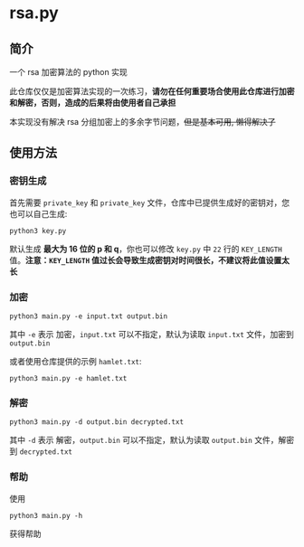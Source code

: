 # rsa.py

## 简介
一个 rsa 加密算法的 python 实现

此仓库仅仅是加密算法实现的一次练习，**请勿在任何重要场合使用此仓库进行加密和解密，否则，造成的后果将由使用者自己承担**

本实现没有解决 rsa 分组加密上的多余字节问题，~~但是基本可用, 懒得解决了~~

## 使用方法

### 密钥生成

首先需要 <code>private_key</code> 和 <code>private_key</code> 文件，仓库中已提供生成好的密钥对，您也可以自己生成:

```console
python3 key.py
```
默认生成 **最大为 16 位的 p 和 q**，你也可以修改 <code>key.py</code> 中 <code>22</code> 行的 <code>KEY_LENGTH</code> 值。**注意：<code>KEY_LENGTH</code> 值过长会导致生成密钥对时间很长，不建议将此值设置太长**

### 加密

```console
python3 main.py -e input.txt output.bin
```
其中 <code>-e</code> 表示 加密，<code>input.txt</code> 可以不指定，默认为读取 <code>input.txt</code> 文件，加密到 <code>output.bin</code>

或者使用仓库提供的示例 <code>hamlet.txt</code>:

```console
python3 main.py -e hamlet.txt
```

### 解密

```console
python3 main.py -d output.bin decrypted.txt
```
其中 <code>-d</code> 表示 解密，<code>output.bin</code> 可以不指定，默认为读取 <code>output.bin</code> 文件，解密到 <code>decrypted.txt</code>

### 帮助

使用

```console
python3 main.py -h
```

获得帮助